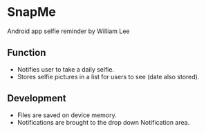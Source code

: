 # SnapMe
Android app selfie reminder by William Lee
## Function
* Notifies user to take a daily selfie.
* Stores selfie pictures in a list for users to see (date also stored).

## Development
* Files are saved on device memory.
* Notifications are brought to the drop down Notification area.
